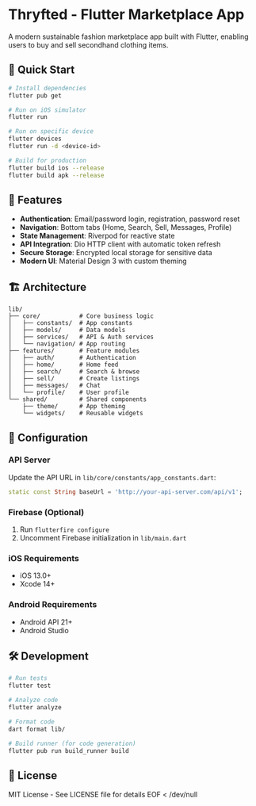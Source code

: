 # Thryfted - Flutter Marketplace App

A modern sustainable fashion marketplace app built with Flutter, enabling users to buy and sell secondhand clothing items.

## 🚀 Quick Start

```bash
# Install dependencies
flutter pub get

# Run on iOS simulator
flutter run

# Run on specific device
flutter devices
flutter run -d <device-id>

# Build for production
flutter build ios --release
flutter build apk --release
```

## 📱 Features

- **Authentication**: Email/password login, registration, password reset
- **Navigation**: Bottom tabs (Home, Search, Sell, Messages, Profile)
- **State Management**: Riverpod for reactive state
- **API Integration**: Dio HTTP client with automatic token refresh
- **Secure Storage**: Encrypted local storage for sensitive data
- **Modern UI**: Material Design 3 with custom theming

## 🏗️ Architecture

```
lib/
├── core/           # Core business logic
│   ├── constants/  # App constants
│   ├── models/     # Data models
│   ├── services/   # API & Auth services
│   └── navigation/ # App routing
├── features/       # Feature modules
│   ├── auth/       # Authentication
│   ├── home/       # Home feed
│   ├── search/     # Search & browse
│   ├── sell/       # Create listings
│   ├── messages/   # Chat
│   └── profile/    # User profile
└── shared/         # Shared components
    ├── theme/      # App theming
    └── widgets/    # Reusable widgets
```

## 🔧 Configuration

### API Server
Update the API URL in `lib/core/constants/app_constants.dart`:
```dart
static const String baseUrl = 'http://your-api-server.com/api/v1';
```

### Firebase (Optional)
1. Run `flutterfire configure`
2. Uncomment Firebase initialization in `lib/main.dart`

### iOS Requirements
- iOS 13.0+
- Xcode 14+

### Android Requirements
- Android API 21+
- Android Studio

## 🛠️ Development

```bash
# Run tests
flutter test

# Analyze code
flutter analyze

# Format code
dart format lib/

# Build runner (for code generation)
flutter pub run build_runner build
```

## 📄 License

MIT License - See LICENSE file for details
EOF < /dev/null